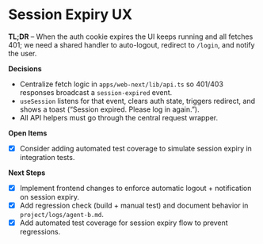 # Session Expiry UX

**TL;DR** – When the auth cookie expires the UI keeps running and all fetches 401; we need a shared handler to auto-logout, redirect to `/login`, and notify the user.

**Decisions**

- Centralize fetch logic in `apps/web-next/lib/api.ts` so 401/403 responses broadcast a `session-expired` event.
- `useSession` listens for that event, clears auth state, triggers redirect, and shows a toast (“Session expired. Please log in again.”).
- All API helpers must go through the central request wrapper.

**Open Items**

- [x] Consider adding automated test coverage to simulate session expiry in integration tests.

**Next Steps**

- [x] Implement frontend changes to enforce automatic logout + notification on session expiry.
- [x] Add regression check (build + manual test) and document behavior in `project/logs/agent-b.md`.
- [x] Add automated test coverage for session expiry flow to prevent regressions.
